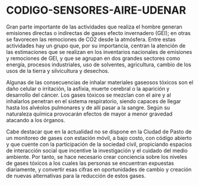 # CODIGO-SENSORES-AIRE-UDENAR
Gran parte importante de las actividades que realiza el hombre generan emisiones directas o indirectas de gases efecto invernadero (GEI); en otras se favorecen las remociones de CO2 desde la atmósfera. Entre estas actividades hay un grupo que, por su importancia, centran la atención de las estimaciones que se realizan en los inventarios nacionales de emisiones y remociones de GEI, y que se agrupan en dos grandes sectores como energía, procesos industriales, uso de solventes, agricultura, cambio de los usos de la tierra y silvicultura y desechos. 

Algunas de las consecuencias de inhalar materiales gaseosos tóxicos son el daño celular o irritación, la asfixia, muerte cerebral o la aparición y desarrollo del cáncer. Los gases tóxicos se mezclan con el aire y al inhalarlos penetran en el sistema respiratorio, siendo capaces de llegar hasta los alvéolos pulmonares y de allí pasar a la sangre. Según su naturaleza química provocarán efectos de mayor a menor gravedad atacando a los órganos. 

Cabe destacar que en la actualidad no se dispone en la Ciudad de Pasto de un monitoreo de gases con estación móvil, a bajo costo, con código abierto y que cuente con la participación de la sociedad civil, propiciando espacios de interacción social que incentive la investigación y el cuidado del medio ambiente. Por tanto, se hace necesario crear conciencia sobre los niveles de gases tóxicos a los cuales las personas se encuentran expuestas diariamente, y convertir esas cifras en oportunidades de cambio y creación de nuevas alternativas para la reducción de estos gases.
